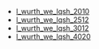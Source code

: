 * [l_wurth_we_lqsh_2010](l_wurth_we_lqsh_2010)
* [l_wurth_we_lqsh_2512](l_wurth_we_lqsh_2512)
* [l_wurth_we_lqsh_3012](l_wurth_we_lqsh_3012)
* [l_wurth_we_lqsh_4020](l_wurth_we_lqsh_4020)
